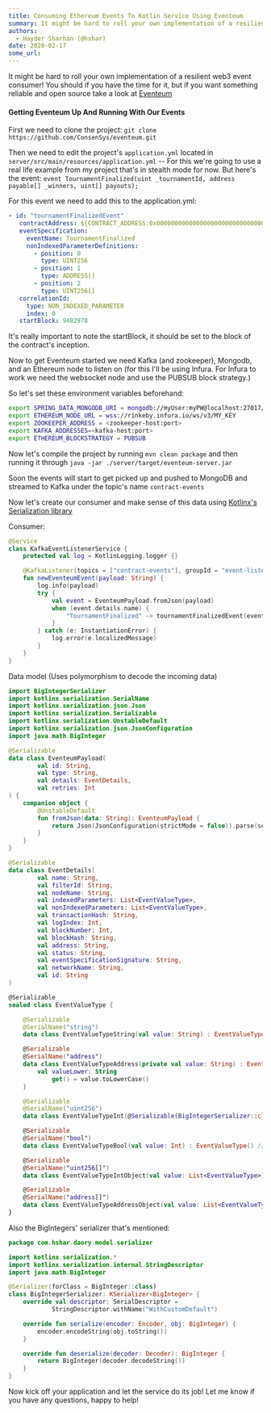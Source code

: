 ```yaml
---
title: Consuming Ethereum Events To Kotlin Service Using Eventeum
summary: It might be hard to roll your own implementation of a resilient web3 event consumer! You should if you have the time for it, but if you want something reliable
authors:
  - Hayder Sharhan (@hshar)
date: 2020-02-17
some_url: 
---
```


It might be hard to roll your own implementation of a resilient web3 event consumer! You should if you have the time for it, but if you want something reliable and open source take a look at [Eventeum](https://github.com/ConsenSys/eventeum)

#### Getting Eventeum Up And Running With Our Events
First we need to clone the project: `git clone https://github.com/ConsenSys/eventeum.git`

Then we need to edit the project's `application.yml` located in `server/src/main/resources/application.yml` -- For this we're going to use a real life example from my project that's in stealth mode for now. But here's the event: `event TournamentFinalized(uint _tournamentId, address payable[] _winners, uint[] payouts);`

For this event we need to add this to the application.yml:

```yaml
- id: "tournamentFinalizedEvent"
   contractAddress: ${CONTRACT_ADDRESS:0x00000000000000000000000000000000000000000}
   eventSpecification:
     eventName: TournamentFinalized
     nonIndexedParameterDefinitions:
       - position: 0
         type: UINT256
       - position: 1
         type: ADDRESS[]
       - position: 2
         type: UINT256[]
   correlationId:
     type: NON_INDEXED_PARAMETER
     index: 0
   startBlock: 9482978
```

It's really important to note the startBlock, it should be set to the block of the contract's inception.

Now to get Eventeum started we need Kafka (and zookeeper), Mongodb, and an Ethereum node to listen on (for this I'll be using Infura. For Infura to work we need the websocket node and use the PUBSUB block strategy.)

So let's set these environment variables beforehand:

```bash
export SPRING_DATA_MONGODB_URI = mongodb://myUser:myPW@localhost:27017/myDB
export ETHEREUM_NODE_URL = wss://rinkeby.infura.io/ws/v3/MY_KEY
export ZOOKEEPER_ADDRESS = <zookeeper-host:port>
export KAFKA_ADDRESSES=<kafka-host:port>
export ETHEREUM_BLOCKSTRATEGY = PUBSUB
```

Now let's compile the project by running `mvn clean package` and then running it through `java -jar ./server/target/eventeum-server.jar`

Soon the events will start to get picked up and pushed to MongoDB and streamed to Kafka under the topic's name `contract-events`

Now let's create our consumer and make sense of this data using [Kotlinx's Serialization library](https://github.com/Kotlin/kotlinx.serialization)

Consumer:

```kotlin
@Service
class KafkaEventListenerService {
    protected val log = KotlinLogging.logger {}

    @KafkaListener(topics = ["contract-events"], groupId = "event-listener")
    fun newEventeumEvent(payload: String) {
        log.info(payload)
        try {
            val event = EventeumPayload.fromJson(payload)
            when (event.details.name) {
                "TournamentFinalized" -> tournamentFinalizedEvent(event) // A function to be implemented
            }
        } catch (e: InstantiationError) {
            log.error(e.localizedMessage)
        }
    }
}
```

Data model (Uses polymorphism to decode the incoming data)

```kotlin
import BigIntegerSerializer
import kotlinx.serialization.SerialName
import kotlinx.serialization.json.Json
import kotlinx.serialization.Serializable
import kotlinx.serialization.UnstableDefault
import kotlinx.serialization.json.JsonConfiguration
import java.math.BigInteger

@Serializable
data class EventeumPayload(
        val id: String,
        val type: String,
        val details: EventDetails,
        val retries: Int
) {
    companion object {
        @UnstableDefault
        fun fromJson(data: String): EventeumPayload {
            return Json(JsonConfiguration(strictMode = false)).parse(serializer(), data)
        }
    }
}

@Serializable
data class EventDetails(
        val name: String,
        val filterId: String,
        val nodeName: String,
        val indexedParameters: List<EventValueType>,
        val nonIndexedParameters: List<EventValueType>,
        val transactionHash: String,
        val logIndex: Int,
        val blockNumber: Int,
        val blockHash: String,
        val address: String,
        val status: String,
        val eventSpecificationSignature: String,
        val networkName: String,
        val id: String
)

@Serializable
sealed class EventValueType {

    @Serializable
    @SerialName("string")
    data class EventValueTypeString(val value: String) : EventValueType()

    @Serializable
    @SerialName("address")
    data class EventValueTypeAddress(private val value: String) : EventValueType() {
        val valueLower: String
            get() = value.toLowerCase()
    }

    @Serializable
    @SerialName("uint256")
    data class EventValueTypeInt(@Serializable(BigIntegerSerializer::class) val value: BigInteger) : EventValueType()

    @Serializable
    @SerialName("bool")
    data class EventValueTypeBool(val value: Int) : EventValueType() // Temporary fix until Eventeum supports true and false booleans

    @Serializable
    @SerialName("uint256[]")
    data class EventValueTypeIntObject(val value: List<EventValueType>) : EventValueType()

    @Serializable
    @SerialName("address[]")
    data class EventValueTypeAddressObject(val value: List<EventValueType>) : EventValueType()
}
```

Also the BigIntegers' serializer that's mentioned:

```kotlin
package com.hshar.daory.model.serializer

import kotlinx.serialization.*
import kotlinx.serialization.internal.StringDescriptor
import java.math.BigInteger

@Serializer(forClass = BigInteger::class)
class BigIntegerSerializer: KSerializer<BigInteger> {
    override val descriptor: SerialDescriptor =
            StringDescriptor.withName("WithCustomDefault")

    override fun serialize(encoder: Encoder, obj: BigInteger) {
        encoder.encodeString(obj.toString())
    }

    override fun deserialize(decoder: Decoder): BigInteger {
        return BigInteger(decoder.decodeString())
    }
}
```

Now kick off your application and let the service do its job! Let me know if you have any questions, happy to help!